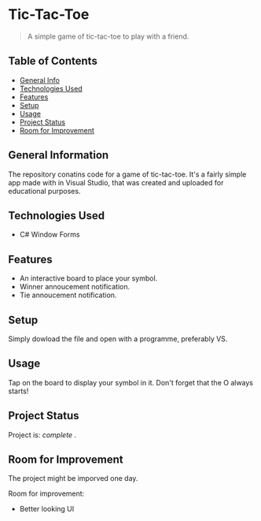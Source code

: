 # Tic-Tac-Toe
> A simple game of tic-tac-toe to play with a friend.

## Table of Contents
* [General Info](#general-information)
* [Technologies Used](#technologies-used)
* [Features](#features)
* [Setup](#setup)
* [Usage](#usage)
* [Project Status](#project-status)
* [Room for Improvement](#room-for-improvement)



## General Information
The repository conatins code for a game of tic-tac-toe.
It's a fairly simple app made with in Visual Studio, that was created and uploaded for educational purposes.



## Technologies Used
- C# Window Forms 


## Features
- An interactive board to place your symbol.
- Winner annoucement notification.
- Tie annoucement notification.


## Setup
Simply dowload the file and open with a programme, preferably VS.


## Usage
Tap on the board to display your symbol in it. Don't forget that the O always starts!


## Project Status
Project is: _complete_ .


## Room for Improvement
The project might be imporved one day.

Room for improvement:
- Better looking UI


